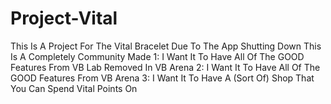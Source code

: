# Project-Vital
This Is A Project For The Vital Bracelet Due To The App Shutting Down This Is A Completely Community Made
1: I Want It To Have All Of The GOOD Features From VB Lab Removed In VB Arena
2: I Want It To Have All Of The GOOD Features From VB Arena
3: I Want It To Have A (Sort Of) Shop That You Can Spend Vital Points On
